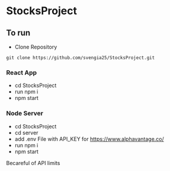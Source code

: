 
# StocksProject

## To run
- Clone Repository
 ```
 git clone https://github.com/svengia25/StocksProject.git
 ```
 ### React App
- cd StocksProject
- run npm i
- npm start

 ### Node Server
- cd StocksProject
- cd server
- add .env File with API_KEY for https://www.alphavantage.co/
- run npm i
- npm start

Becareful of API limits
